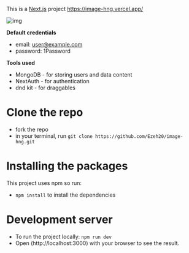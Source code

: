 This is a [Next.js](https://nextjs.org/) project
https://image-hng.vercel.app/

![img](https://github.com/Ezeh20/image-hng/assets/29344226/f384693f-d4a0-4ddc-b16e-18861e3dd437)

**Default credentials**
- email: user@example.com
- password: 1Password

**Tools used**
- MongoDB - for storing users and data content
- NextAuth - for authentication
- dnd kit - for draggables 

# Clone the repo
- fork the repo
- in your terminal, run ```git clone https://github.com/Ezeh20/image-hng.git```

# Installing the packages
This project uses npm so run:
- ```npm install``` to install the dependencies

# Development server
- To run the project locally:
``` npm run dev ```
- Open (http://localhost:3000) with your browser to see the result.
